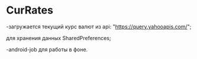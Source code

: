 # CurRates
-загружается текущий курс валют из api: "https://query.yahooapis.com/";

для хранения данных SharedPreferences;

-android-job для работы в фоне.

